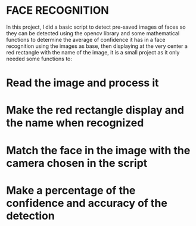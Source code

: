 # FACE RECOGNITION

In this project, I did a basic script to detect pre-saved images of faces so they can be detected using the opencv library and some mathematical functions to determine the average of confidence it has in a face recognition using the images as base, then displaying at the very center a red rectangle with the name of the image, it is a small project as it only needed some functions to:

# Read the image and process it

# Make the red rectangle display and the name when recognized

# Match the face in the image with the camera chosen in the script

# Make a percentage of the confidence and accuracy of the detection
